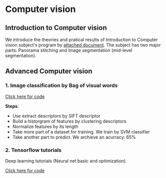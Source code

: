 # Computer vision

## Introduction to Computer vision
We introduce the theories and pratical results of Introduction to Computer vision subject's program by [attached document](https://github.com/hoangtv2000/computer-vision/blob/main/Introduction%20to%20Computer%20vision.ipynb). The subject has two major parts: Panorama stitching and Image segmentation (mid-level segmentation). 

## Advanced Computer vision
### 1. Image classification by Bag of visual words
[Click here for code](https://github.com/hoangtv2000/computer-vision/blob/main/BoVW.ipynb)

**Steps**:
+ Use extract descriptors by SIFT descriptor 
+ Build a historgram of features by clustering descriptors 
+ Normalize features by its length
+ Take more part of a dataset for training. We train by SVM classifier
+ Take another part to predict. We archieve an acurracy: 65%


### 2. Tensorflow tutorials
Deep learning tutorials (Neural net basic and optimization).

[Click here for code](https://github.com/hoangtv2000/computer-vision/blob/main/basic_neural_net_optimization.ipynb)
